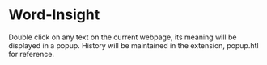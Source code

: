 # Word-Insight

Double click on any text on the current webpage, its meaning will be displayed in a popup. 
History will be maintained in the extension, popup.htl for reference.


